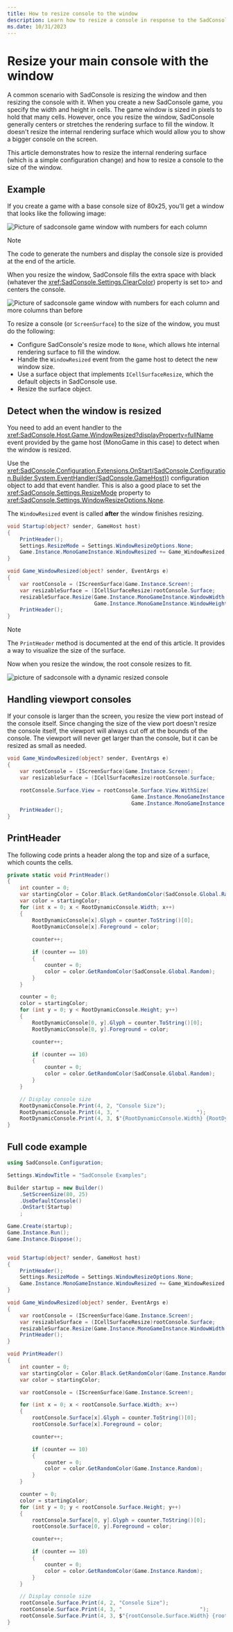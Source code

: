 ```yaml
---
title: How to resize console to the window
description: Learn how to resize a console in response to the SadConsole window size changing.
ms.date: 10/31/2023
---
```


# Resize your main console with the window

A common scenario with SadConsole is resizing the window and then resizing the console with it. When you create a new SadConsole game, you specify the width and height in cells. The game window is sized in pixels to hold that many cells. However, once you resize the window, SadConsole generally centers or stretches the rendering surface to fill the window. It doesn't resize the internal rendering surface which would allow you to show a bigger console on the screen.

This article demonstrates how to resize the internal rendering surface (which is a simple configuration change) and how to resize a console to the size of the window.

## Example

If you create a game with a base console size of 80x25, you'll get a window that looks like the following image:

![Picture of sadconsole game window with numbers for each column](./images/how-to-resize-a-console-with-the-window/starting-console.png)

>[!NOTE]
>The code to generate the numbers and display the console size is provided at the end of the article.

When you resize the window, SadConsole fills the extra space with black (whatever the <xref:SadConsole.Settings.ClearColor>) property is set to> and centers the console.

![Picture of sadconsole game window with numbers for each column and more columns than before](./images/how-to-resize-a-console-with-the-window/normal-resize.png)

To resize a console (or `ScreenSurface`) to the size of the window, you must do the following:

- Configure SadConsole's resize mode to `None`, which allows hte internal rendering surface to fill the window.
- Handle the `WindowResized` event from the game host to detect the new window size.
- Use a surface object that implements `ICellSurfaceResize`, which the default objects in SadConsole use.
- Resize the surface object.

## Detect when the window is resized

You need to add an event handler to the <xref:SadConsole.Host.Game.WindowResized?displayProperty=fullName> event provided by the game host (MonoGame in this case) to detect when the window is resized.

Use the <xref:SadConsole.Configuration.Extensions.OnStart(SadConsole.Configuration.Builder,System.EventHandler{SadConsole.GameHost})> configuration object to add that event handler. This is also a good place to set the <xref:SadConsole.Settings.ResizeMode> property to <xref:SadConsole.Settings.WindowResizeOptions.None>.

The `WindowResized` event is called **after** the window finishes resizing.

```csharp
void Startup(object? sender, GameHost host)
{
    PrintHeader();
    Settings.ResizeMode = Settings.WindowResizeOptions.None;
    Game.Instance.MonoGameInstance.WindowResized += Game_WindowResized;
}

void Game_WindowResized(object? sender, EventArgs e)
{
    var rootConsole = (IScreenSurface)Game.Instance.Screen!;
    var resizableSurface = (ICellSurfaceResize)rootConsole.Surface;
    resizableSurface.Resize(Game.Instance.MonoGameInstance.WindowWidth / rootConsole.FontSize.X,
                            Game.Instance.MonoGameInstance.WindowHeight / rootConsole.FontSize.Y, false);
    PrintHeader();
}
```

> [!NOTE]
> The `PrintHeader` method is documented at the end of this article. It provides a way to visualize the size of the surface.

Now when you resize the window, the root console resizes to fit.

![picture of sadconsole with a dynamic resized console](./images/how-to-resize-a-console-with-the-window/dynamic-resize.png)

## Handling viewport consoles

If your console is larger than the screen, you resize the view port instead of the console itself. Since changing the size of the view port doesn't resize the console itself, the viewport will always cut off at the bounds of the console. The viewport will never get larger than the console, but it can be resized as small as needed.

```csharp
void Game_WindowResized(object? sender, EventArgs e)
{
    var rootConsole = (IScreenSurface)Game.Instance.Screen!;
    var resizableSurface = (ICellSurfaceResize)rootConsole.Surface;
    
    rootConsole.Surface.View = rootConsole.Surface.View.WithSize(
                                        Game.Instance.MonoGameInstance.WindowWidth / rootConsole.FontSize.X,
                                        Game.Instance.MonoGameInstance.WindowHeight / rootConsole.FontSize.Y);
    PrintHeader();
}
```

## PrintHeader

The following code prints a header along the top and size of a surface, which counts the cells.

```csharp
private static void PrintHeader()
{
    int counter = 0;
    var startingColor = Color.Black.GetRandomColor(SadConsole.Global.Random);
    var color = startingColor;
    for (int x = 0; x < RootDynamicConsole.Width; x++)
    {
        RootDynamicConsole[x].Glyph = counter.ToString()[0];
        RootDynamicConsole[x].Foreground = color;
                
        counter++;

        if (counter == 10)
        {
            counter = 0;
            color = color.GetRandomColor(SadConsole.Global.Random);
        }
    }

    counter = 0;
    color = startingColor;
    for (int y = 0; y < RootDynamicConsole.Height; y++)
    {
        RootDynamicConsole[0, y].Glyph = counter.ToString()[0];
        RootDynamicConsole[0, y].Foreground = color;

        counter++;

        if (counter == 10)
        {
            counter = 0;
            color = color.GetRandomColor(SadConsole.Global.Random);
        }
    }

    // Display console size
    RootDynamicConsole.Print(4, 2, "Console Size");
    RootDynamicConsole.Print(4, 3, "                         ");
    RootDynamicConsole.Print(4, 3, $"{RootDynamicConsole.Width} {RootDynamicConsole.Height}");
}
```

## Full code example

```csharp
using SadConsole.Configuration;

Settings.WindowTitle = "SadConsole Examples";

Builder startup = new Builder()
    .SetScreenSize(80, 25)
    .UseDefaultConsole()
    .OnStart(Startup)
    ;

Game.Create(startup);
Game.Instance.Run();
Game.Instance.Dispose();


void Startup(object? sender, GameHost host)
{
    PrintHeader();
    Settings.ResizeMode = Settings.WindowResizeOptions.None;
    Game.Instance.MonoGameInstance.WindowResized += Game_WindowResized;
}

void Game_WindowResized(object? sender, EventArgs e)
{
    var rootConsole = (IScreenSurface)Game.Instance.Screen!;
    var resizableSurface = (ICellSurfaceResize)rootConsole.Surface;
    resizableSurface.Resize(Game.Instance.MonoGameInstance.WindowWidth / rootConsole.FontSize.X, Game.Instance.MonoGameInstance.WindowHeight / rootConsole.FontSize.Y, false);
    PrintHeader();
}

void PrintHeader()
{
    int counter = 0;
    var startingColor = Color.Black.GetRandomColor(Game.Instance.Random);
    var color = startingColor;

    var rootConsole = (IScreenSurface)Game.Instance.Screen!;

    for (int x = 0; x < rootConsole.Surface.Width; x++)
    {
        rootConsole.Surface[x].Glyph = counter.ToString()[0];
        rootConsole.Surface[x].Foreground = color;

        counter++;

        if (counter == 10)
        {
            counter = 0;
            color = color.GetRandomColor(Game.Instance.Random);
        }
    }

    counter = 0;
    color = startingColor;
    for (int y = 0; y < rootConsole.Surface.Height; y++)
    {
        rootConsole.Surface[0, y].Glyph = counter.ToString()[0];
        rootConsole.Surface[0, y].Foreground = color;

        counter++;

        if (counter == 10)
        {
            counter = 0;
            color = color.GetRandomColor(Game.Instance.Random);
        }
    }

    // Display console size
    rootConsole.Surface.Print(4, 2, "Console Size");
    rootConsole.Surface.Print(4, 3, "                         ");
    rootConsole.Surface.Print(4, 3, $"{rootConsole.Surface.Width} {rootConsole.Surface.Height}");
}
```
